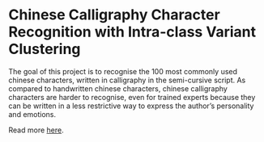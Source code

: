 # Chinese Calligraphy Character Recognition with Intra-class Variant Clustering

The goal of this project is to recognise the 100 most commonly used chinese characters, written in calligraphy in the semi-cursive script. As compared to handwritten chinese characters, chinese calligraphy characters are harder to recognise, even for trained experts because they can be written in a less restrictive way to express the author’s personality and emotions.

Read more [here](https://kahxuan.github.io/html/projects/cccr.html).

